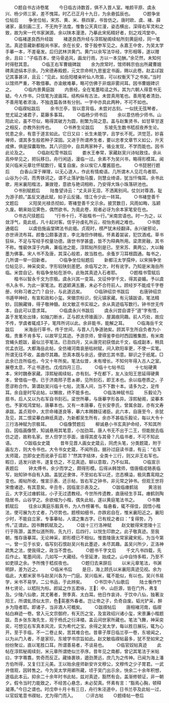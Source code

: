<!-- { "loadSidebar": true } -->
　　○题自书古诗卷尾
　　今日临古诗数首，俱不入晋人室。唯颜平原、虞永兴、杨少师三家，差不愧耳。时乙已正月十九日，为余悬弧辰也。
　　○题争坐位帖后
　　争坐位帖，宋苏、黄、米、蔡四家，书皆仿之。唐时欧、虞、褚、薛诸家，虽刻画二王，不无拘于法度。惟鲁公天真烂漫，姿态横出，深得右军灵和之致，故为宋一代书家渊源。余以陕本漫漶，乃摹此宋拓精好者，刻之戏鸿堂中。
　　○临褚遂良西升经跋
　　褚遂良西升经与淳熙秘阁续帖所刻黄庭经，同一笔法。真迹音藏新都殷尚书家。余在长安，曾于殷参军见之。永嘉王中舍，为吴太学手摹一本，不差毫发。后归武林洪黄门。黄门以余写法华经，字形相等，遂以赠余，且曰：“子临百本，使马骨追风，画龙行雨，方以一本见酬。”余茫然，未知何时得慰其意。
　　○临王右军曹娥碑跋
　　余为庶常时，馆师韩宗伯出所藏曹娥碑真迹绢本示余。乃宋德寿殿题，元文宗命柯九思鉴定书画，赐以此卷。赵孟ぽ跋记其事甚详，且云：“见此，如岳阳楼亲听仙人吹笛，可以权衡天下之书矣。”当时以馆师严重，不敢借摹。亦渝敝难摹，略可仿佛于非烟非雾间耳。因书曹娥碑识之。
　　○临内景黄庭跋
　　内景经，全在笔墨畦迳之外。其为六朝人得意书无疑。今人作书，只信笔为波画耳。结构纵有古法，未尝真用笔也。善用笔者清劲，不善用笔者浓浊，不独连篇各体有分别。一字中亦具此两种，不可不如也。
　　○临禊帖跋后
　　余书兰亭，皆以意背临，未尝对古刻。一似抚无弦琴者，觉尤延之诸君子，葛藤多事耳。
　　○临杨少师书后
　　余以意仿杨少师书。山阳此论，虽不尽似，略得其破方为圆，削繁为简之意。盖与赵集贤书，如甘草甘遂之相反，亦教外别传也。
　　○书养生论跋后
　　东坡先生数书嵇叔夜养生论。忧患之余，有意于道言如此。它日又曰：长生未能学，且学长不死。洪觉范，妙喜禅师，谓其多生般若种子深固。又进于所谓养生者，要以忠孝文章节义如公，升天成佛，俱是探囊取物。其八识田中，自具两家种子。循业发现，不学而能也。因书此论及之。
　　○临赵松雪书跋后
　　娄水王奉常，家藏赵吴兴诗帖致佳。余从高仲举见之，把玩移日。舟行闲适，漫临一过。余素不为吴兴书，略得形模耳。闻吴兴临米元章壮怀赋数行，辄复自废。余以俟它人覆酱瓿也。
　　○书琵琶行题后
　　白香山深于禅理，以无心道人，作此有情痴语。几所谓木人见花鸟者耶。山谷为小词，而秀铁诃之。谓不止落驴胎马腹，则慧业绮语，犹当忏悔耳。余书此歌，用米襄阳楷法，兼拨镫，意欲与艳词相称，乃安得大珠小珠落研池也。
　　○书别赋题后
　　陆鲁望诗云：“丈夫非无泪，不洒离别间。仗剑对尊酒，耻为游子颜。”盖反文通此赋，如子云反骚。惜江令少此一转耳。
　　○书褚登善千文题后
　　义阳吴光禄丞彻如，寄褚登善千文示余。披赏数日，风雨如晦，泓颖久废。朝来始见霁色，偶然欲书。为竟此卷，观者必讶为余本家笔安在也。
　　○书古尺牍题后
　　“行书十行，不敌楷书一行。”米南宫语也。时一为之，以敛浮气，竟此纸，凡十起对客。信乎孙虔礼所云，视怡务阙之难也。
　　○书图通偈后
　　以虞伯施庙堂碑法书此偈。贞观时，楞严犹未经翻译。永兴破邪论，亦世谛流布耳。颜鲁公颇事道言，李北海但作碑板。怀素着袈裟，犯饮酒戒。草书狂纵，不足与写经手校量功德。唐世书学甚盛，皆不为释典所用。梁肃房融，其书不称。惟裴休深于内典，兼临池之能，淳熙帖所刻是已。至宋苏、黄两公，大以翰墨为佛事。宋人书不及唐，其深心般若，故当胜也。余蚤岁习耳根圆通。每书之，几所谓一举一回新者。
　　○临争坐位帖题后
　　新都汪太学孺仲，以宋捐争坐位帖见示，神采奕奕，字形较陕刻差肥。余临写之次，时有讹字。乃知是米海岳所临。米尝自记，有临争坐帖在浙中。此殆其真迹入石者耶。
　　○题楷书雪赋后
　　楷书以智永千文为宗极。虞永兴其一变耳。文征仲学千文，得其姿媚。予以虞书入永书，为此一家笔法。若退颖满五簏，未必不合符前人。顾经岁不能成千字卷册，何称习者之门？自分，与此道远矣。
　　○临钟绍京书跋后
　　右唐钟绍京书遁甲神经，有宣和政和小玺。宋徽宗标识，倪元镇家藏。有元镇跋语，笔法精妙。回腕藏锋，得子敬神髓。赵文敏正书实祖之。余从真迹临写数行。钟书世无传本，自此可以意求耳。
　　○临虞永兴书跋后
　　虞永兴尝自谓于“道”字有悟，盖于发笔处出锋，如抽刀断水，正与颜太师锥画沙、屋漏痕同趣。前人巧处，故应不传，学虞者辄成子，笔阵所诃以此。余非能书，能解之耳。
　　○临海岳千文跋后
　　米海岳行草书，传于世间，与晋人几争道驰矣。顾其平生所自负者为小楷，贵重不肯多写，以故罕见其迹。予游京师，曾得鉴李伯时西园雅集图，有米南宫蝇头题跋，最似兰亭笔法。已丑四月，又从唐完初获借此千文，临成副本，稍具优孟衣冠。大都海岳此帖，全仿褚河南哀册枯树赋，间入欧阳率更，不使一实笔。所谓无往不收，盖曲尽其趣。恐真本既与余远，便欲忘其书意。聊识之于纸尾。□此余已丑所临也，今又十年所矣。笔法似昔，未有增长。不知何年得入古人之室。展卷太息，不止书道也。戊戌四月三日。
　　○临十七帖书后
　　十七帖硬黄本，宋时魏泰家藏。淳熙秘阁续帖，亦有刻。予在都下，友人汝阳王思延得硬黄本，曾借临一卷。已于济南邢子愿ぁ卿，见所刻石，即王本也。余以临卷质之，子愿谬称合作。第谓赵吴兴临十七帖，流落人间，当不下数十本。请多为之，足传耳。余自是时写此帖，以懒故，终不能多也。
　　○临洛神赋书后
　　乐毅论乃扇书，后人又以为右军自书刻石。梁世所摹，与唐摹字形各异。淳熙秘阁，梁摹本也。予家戏鸿堂帖，唐摹本也。又有一本唐摹，在长安李氏，曾属余跋，亦有文寿承跋。盖贞观中，太宗命褚遂良等，摹六本赐魏征诸臣。此六本，自唐至今，余犹及见，其二恨梁摹白麻纸真迹，为新都吴生所有，余亦不甚临乐毅论，每以大令十三行洛神赋为宗极耳。
　　○临像赞题后
　　柳诚悬小书玄真护命经，不知其所自。因临画像赞，知诚悬用其笔意，小加劲耳。唐人书无不出于二王，但能脱去临仿之迹，故称名家。世人但学兰亭面，谁得其皮与其骨？凡临书者，不可不知此语。
　　○跋临女史箴
　　昔年见晋人画女史箴云，同虎头笔，分类题箴，附于画左方，则大令书也。大令书女史箴，不闻所自。据孙过庭读书谱，有云：“右军太师箴，岂即女史而讹承于后耶？”然其字结体，全类十三行，则又非王右军也。暇日，适发兴欲书，遂复仿之，不见真迹。聊以意取，乃不似耳。
　　○临宣示表题后
　　钟太傅书，余少而学之，颇得形模。后得从韩馆师，借唐榻戎辂表临写，始知钟书自有入路。盖犹近隶体，不至如右军以还，恣态横溢，极凤翥鸾翔之变也。阁帖所收，惟宣示表、还示帖，皆右军之钟书，非元常之钟书。但观王世将宋儋诸迹，有其意矣。辛丑冬，因临宣示表及之。
　　○跋临瘗鹤铭
　　黄涪翁云，大字无过瘗鹤铭，小子无过遗教经。今世所传遗教，直唐经生手耳。瘗鹤则陶隐居书，山谷学之。余欲缩为小楷，偶失此帖，遂以黄庭笔法书之。
　　○书舞鹤赋后
　　往余以黄庭乐毅真书，为人作榜署书。每悬看，辄不得佳，因悟小楷法，使可展为方丈者，乃尽势也。题榜如细书，亦跌宕自在，惟米襄阳近之。襄阳少时，不能自立家，专事摹帖，人谓之集古字。已有规之者曰：“复得势，乃传。”正谓此。因书舞鹤赋及之。
　　○跋十三行洛神赋
　　赵文敏得宋思陵十三行于陈灏，盖贾似道所购，先九行，后四行，以悦生印款之。此子敬真迹。至我朝，惟存唐摹耳。无论神采，即形模已不相似。惟晋陵唐太常家藏宋拓，为当今第一。曾一见于长安，临写刻石恨赵吴兴有此墨迹，未尽其趣。盖吴兴所少，正洛神疏隽之法，使我得之，政当不啻也。
　　○题书千字文后
　　千文凡书四载，先后作止。笔墨间阔，几如写一大藏经。今至延津，始成之。山中自恃多暇，乃至不如吏牍之余。予所愧于嵇叔夜也。
　　○题归去来辞后
　　以米元章笔法，书渊明辞，差为近之。
　　○临米书后
　　是日，海上顾氏以米襄阳真迹见视。余为临此，大都米家书与赵吴兴各为一门庭。吴兴临米，辄不能似，有以也。吴兴书易学，米书不易学。二公书品，于此辨矣。
　　○书饮中八仙歌后
　　陆士衡作竹林七贤论，以嵇阮为标。颜延之作五君咏，王氵中、山巨源，皆在门外，弗复及。少陵八仙歌，其尤著者，贺季真、太白耳。他日作哀诗，于饮中八仙，独著汝阳王，所谓虬须似太宗，色英塞外春者。岂让帝之子，负奇自废。韬光铲采，醉乡为隐者耶。即诸子，当非酒人可概矣。
　　○跋禊帖后
　　唐相褚河南，临禊帖白麻迹一卷。曾入元文宗御府，有天历之宝，及宣政绍兴诸小玺，宋景濂小楷题跋。吾乡张东海先生，观于杨氏之衍泽楼。盖云间世家所藏也。笔法飞舞，神采奕奕，可想见右军真本风流，实为希代之宝。余得之吴太学，每以胜日展玩，辄为心开。至于手临，不一二卷止矣，苦其难合也。昔章子厚日临兰亭一卷，东坡闻之，以为从门入者，不是家珍。东坡学书宗旨如此。赵文敏临禊帖最多，犹不至如宋之纷纷聚讼，直以笔胜口耳。所谓善易者，不谈易也。
　　○临官奴帖真迹
　　此帖在淳熙秘阁续刻，米元章所谓绝似兰亭序。昔年见之南都，曾记其笔法于米帖曰，字字骞翥，势奇而反正。藏锋裹铁，遒劲萧远，庶几为之传神。已闻为海上潘方伯所得，又复归王元美。王以贻余座师新安许文穆公，文穆传之少子胃君。一武弁借观，因转售之。今为吴太学用卿所藏，顷于吴门出示余，快余二十余年积想，遂临此本云。抑余二十余年时书此帖，兹对真迹，豁然有会。盖渐修顿证，非一朝夕。假令当时力能致之，不经苦心悬念，未必契真。怀素有言：“豁焉心胸，顿释凝滞。”今日之谓也。时戊申十月十有三日，舟行朱泾道中，日书兰亭及此帖一过，以官奴笔意书禊帖，尤为得门而入。
　　◎评古帖
　　○题绛帖一卷后
